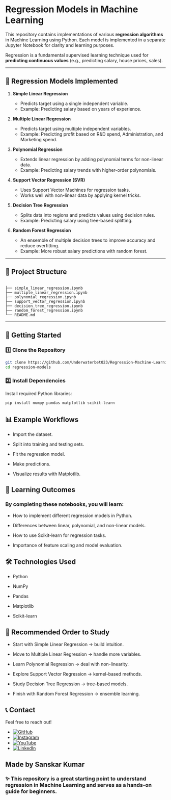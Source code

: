 # Regression Models in Machine Learning  

This repository contains implementations of various **regression algorithms** in Machine Learning using Python. Each model is implemented in a separate Jupyter Notebook for clarity and learning purposes.  

Regression is a fundamental supervised learning technique used for **predicting continuous values** (e.g., predicting salary, house prices, sales).  

---

## 📌 Regression Models Implemented  

1. **Simple Linear Regression**  
   - Predicts target using a single independent variable.  
   - Example: Predicting salary based on years of experience.  

2. **Multiple Linear Regression**  
   - Predicts target using multiple independent variables.  
   - Example: Predicting profit based on R&D spend, Administration, and Marketing spend.  

3. **Polynomial Regression**  
   - Extends linear regression by adding polynomial terms for non-linear data.  
   - Example: Predicting salary trends with higher-order polynomials.  

4. **Support Vector Regression (SVR)**  
   - Uses Support Vector Machines for regression tasks.  
   - Works well with non-linear data by applying kernel tricks.  

5. **Decision Tree Regression**  
   - Splits data into regions and predicts values using decision rules.  
   - Example: Predicting salary using tree-based splitting.  

6. **Random Forest Regression**  
   - An ensemble of multiple decision trees to improve accuracy and reduce overfitting.  
   - Example: More robust salary predictions with random forest.  

---

## 📂 Project Structure  
```plaintext

├── simple_linear_regression.ipynb
├── multiple_linear_regression.ipynb
├── polynomial_regression.ipynb
├── support_vector_regression.ipynb
├── decision_tree_regression.ipynb
├── random_forest_regression.ipynb
└── README.md

```
---

## 🚀 Getting Started  

### 1️⃣ Clone the Repository  
```bash
git clone https://github.com/Underwaterbet023/Regression-Machine-Learning.git
cd regression-models

```
### 2️⃣ Install Dependencies

Install required Python libraries:

```bash
pip install numpy pandas matplotlib scikit-learn

```

## 📊 Example Workflows

- Import the dataset.

- Split into training and testing sets.

- Fit the regression model.

- Make predictions.

- Visualize results with Matplotlib.

## 🎯 Learning Outcomes

### By completing these notebooks, you will learn:

- How to implement different regression models in Python.

- Differences between linear, polynomial, and non-linear models.

- How to use Scikit-learn for regression tasks.

- Importance of feature scaling and model evaluation.

## 🛠️ Technologies Used

- Python

- NumPy

- Pandas

- Matplotlib

- Scikit-learn

## 📖 Recommended Order to Study
- Start with Simple Linear Regression → build intuition.

- Move to Multiple Linear Regression → handle more variables.

- Learn Polynomial Regression → deal with non-linearity.

- Explore Support Vector Regression → kernel-based methods.

- Study Decision Tree Regression → tree-based models.

- Finish with Random Forest Regression → ensemble learning.

## 📞 Contact
Feel free to reach out!

- [![GitHub](https://img.shields.io/badge/GitHub-Underwaterbet023-181717?style=flat&logo=github)](https://github.com/Underwaterbet023)
- [![Instagram](https://img.shields.io/badge/Instagram-mainhoonsanskar-E4405F?style=flat&logo=instagram)](https://www.instagram.com/KumarSanskar55)
- [![YouTube](https://img.shields.io/badge/YouTube-SanskarKumar--i1s-FF0000?style=flat&logo=youtube)](https://www.youtube.com/@SanskarKumar-i1s)
- [![LinkedIn](https://img.shields.io/badge/LinkedIn-Sanskar%20Kumar-0077B5?style=flat&logo=linkedin)](https://www.linkedin.com/in/sanskar-kumar-65162a2b5/)

## Made by Sanskar Kumar

### ✨ This repository is a great starting point to understand regression in Machine Learning and serves as a hands-on guide for beginners.


